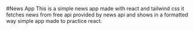 #News App
This is a simple news app made with react and tailwind css it fetches news from free api provided by news api and shows in a formatted way simple app made to practice react.
